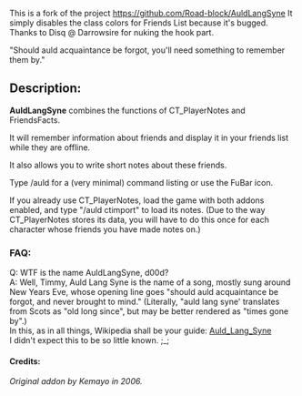 This is a fork of the project https://github.com/Road-block/AuldLangSyne
It simply disables the class colors for Friends List because it's bugged. Thanks to Disq @ Darrowsire for nuking the hook part.

\"Should auld acquaintance be forgot, you'll need something to remember them by.\"

## Description:
**AuldLangSyne** combines the functions of CT_PlayerNotes and FriendsFacts.

It will remember information about friends and display it in your friends list while they are offline.

It also allows you to write short notes about these friends.

Type /auld for a (very minimal) command listing or use the FuBar icon.

If you already use CT_PlayerNotes, load the game with both addons enabled, and type "/auld ctimport" to load its notes.  (Due to the way CT_PlayerNotes stores its data, you will have to do this once for each character whose friends you have made notes on.)

### FAQ:
Q: WTF is the name AuldLangSyne, d00d?  
A: Well, Timmy, Auld Lang Syne is the name of a song, mostly sung around New Years Eve, whose opening line goes "should auld acquaintance be forgot, and never brought to mind."  (Literally, "auld lang syne' translates from Scots as "old long since", but may be better rendered as "times gone by".)  
In this, as in all things, Wikipedia shall be your guide: [Auld_Lang_Syne](http://en.wikipedia.org/wiki/Auld_Lang_Syne)  
I didn't expect this to be so little known.  ;_;

#### Credits:
*Original addon by Kemayo in 2006.* 

